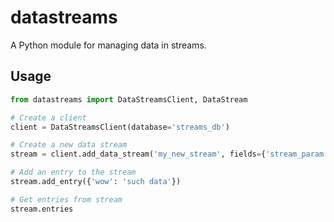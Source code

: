 # datastreams
A Python module for managing data in streams.

## Usage
```python
from datastreams import DataStreamsClient, DataStream

# Create a client
client = DataStreamsClient(database='streams_db')

# Create a new data stream
stream = client.add_data_stream('my_new_stream', fields={'stream_param': 123})

# Add an entry to the stream
stream.add_entry({'wow': 'such data'})

# Get entries from stream
stream.entries
```